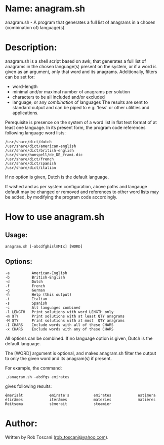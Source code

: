 # Name: anagram.sh
anagram.sh - A program that generates a full list of anagrams in a chosen (combination of) language(s).

# Description:
anagram.sh is a shell script based on awk, that generates a full list of anagrams in the chosen language(s) present on the system, or if a word is given as an argument, only that word and its anagrams.
Additionally, filters can be set for:
- word-length
- minimal and/or maximal number of anagrams per solution
- characters to be all included and/or excluded
- language, or any *combination* of languages
The results are sent to standard output and can be piped to e.g. 'less' or other utilities and applications.

Perequisite is presence on the system of a word list in flat text format of at least one language.
In its present form, the program code references following language word lists: 

	/usr/share/dict/dutch
	/usr/share/dict/american-english
	/usr/share/dict/british-english
	/usr/share/hunspell/de_DE_frami.dic
	/usr/share/dict/french
	/usr/share/dict/spanish
	/usr/share/dict/italian

If no option is given, Dutch is the default language.

If wished and as per system configuration, above paths and langauge default may be changed or removed and references to other word lists may be added, by modifying the program code accordingly.

# How to use anagram.sh
## Usage:

	anagram.sh [-abcdfghislmMIx] [WORD]

## Options:
	-a          American-English
	-b          British-English
	-d          Dutch
	-f          French
	-g          German
	-h          Help (this output)
	-i          Italian
	-s          Spanish
	-c          All languages combined
	-l LENGTH   Print solutions with word LENGTH only
	-m QTY      Print solutions with at least QTY anagrams
	-M QTY      Print solutions with at most  QTY anagrams
	-I CHARS    Include words with all of these CHARS
	-x CHARS    Exclude words with any of these CHARS

All options can be combined. If no language option is given, Dutch is the default language.

The [WORD] argument is optional, and makes anagram.sh filter the output to only the given word and its anagram(s) if present.

For example, the command:

	./anagram.sh -abdfgs emirates

gives following results:

	émerisât            emirate's           emirates            estimera            étirâmes            itérâmes            materies            matières            Reitsema            sèmerait            steamier 

# Author:
Written by Rob Toscani (rob_toscani@yahoo.com).
